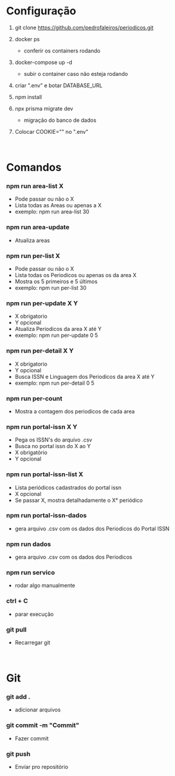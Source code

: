 # Configuração

1. git clone https://github.com/pedrofaleiros/periodicos.git

2. docker ps

   - conferir os containers rodando

3. docker-compose up -d

   - subir o container caso não esteja rodando

4. criar ".env" e botar DATABASE_URL

5. npm install

6. npx prisma migrate dev

   - migração do banco de dados

7. Colocar COOKIE="" no ".env"

<br>

# Comandos

### npm run area-list X

- Pode passar ou não o X
- Lista todas as Areas ou apenas a X
- exemplo: npm run area-list 30

### npm run area-update

- Atualiza areas

### npm run per-list X

- Pode passar ou não o X
- Lista todas os Periodicos ou apenas os da area X
- Mostra os 5 primeiros e 5 últimos
- exemplo: npm run per-list 30

### npm run per-update X Y

- X obrigatorio
- Y opcional
- Atualiza Periodicos da area X até Y
- exemplo: npm run per-update 0 5

### npm run per-detail X Y

- X obrigatorio
- Y opcional
- Busca ISSN e Linguagem dos Periodicos da area X até Y
- exemplo: npm run per-detail 0 5

### npm run per-count

- Mostra a contagem dos periodicos de cada area

### npm run portal-issn X Y

- Pega os ISSN's do arquivo .csv
- Busca no portal issn do X ao Y
- X obrigatório
- Y opcional

### npm run portal-issn-list X

- Lista periódicos cadastrados do portal issn
- X opcional
- Se passar X, mostra detalhadamente o X° periódico

### npm run portal-issn-dados

- gera arquivo .csv com os dados dos Periodicos do Portal ISSN

### npm run dados

- gera arquivo .csv com os dados dos Periodicos

### npm run servico

- rodar algo manualmente

### ctrl + C

- parar execução

### git pull

- Recarregar git

<br>

# Git

### git add .

- adicionar arquivos

### git commit -m "Commit"

- Fazer commit

### git push

- Enviar pro repositório

